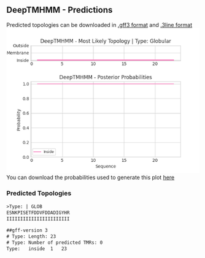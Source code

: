 ## DeepTMHMM - Predictions
Predicted topologies can be downloaded in [.gff3 format](TMRs.gff3) and [.3line format](predicted_topologies.3line)
![picture](plot.png)
You can download the probabilities used to generate this plot [here](Type:_probs.csv)
### Predicted Topologies
```
>Type: | GLOB
ESNKPISETFDDVFDDADIGYHR
IIIIIIIIIIIIIIIIIIIIIII

```


```
##gff-version 3
# Type: Length: 23
# Type: Number of predicted TMRs: 0
Type:	inside	1	23				

```
